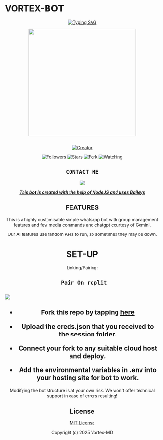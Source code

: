 # VORTEX-𝗕𝗢𝗧
<div align="center">
<a href="https://git.io/typing-svg"><img src="https://readme-typing-svg.demolab.com?font=Black+Ops+One&size=50&pause=1000&color=1BAFBAFF&center=true&width=910&height=100&lines=THIS  IS+😳vortex-MD😳;MULTI+DEVICE+WHATSAPP+BOT;CREATED+BY+John;PUBLIC+RELEASED; ...;TEAM vortex-𝙼𝙳." alt="Typing SVG" /></a>
  </p>
  
<p align="center">
<img src="https://i.imgur.com/3aiFQlC.jpeg" width="350" height="350"/>
</p>
<p align="center">
  <a href="#"><img src="http://readme-typing-svg.herokuapp.com?color=d1fa02&center=true&vCenter=true&multiline=false&lines=vortex+WHATSAPP+BOT" alt="">
</p>
<p align="center">
<a href="#"><img title="Creator" src="https://img.shields.io/badge/Creator-vortex-blue.svg?style=for-the-badge&logo=github"></a>
</p>
<p align="center">
<a href="https://github.com/Johnn65?tab=followers"><img title="Followers" src="https://img.shields.io/github/followers/Johnn65?label=Followers&style=social"></a>
<a href="https://github.com/Johnn65/Vortex-MD/stargazers/"><img title="Stars" src="https://img.shields.io/github/stars/Johnn65/Vortex-MD?&style=social"></a>
<a href="https://github.com/Johnn65/Vortex-MD/network/members"><img title="Fork" src="https://img.shields.io/github/forks/Johnn65/Vortex-MD?style=social"></a>
<a href="https://github.com/Johnn65/Vortex-MD/watchers"><img title="Watching" src="https://img.shields.io/github/watchers/Johnn65/Vortex-MD?label=Watching&style=social"></a>
</p>
 

## ```CONTACT ME```

<p align="center">

<a href="https://api.whatsapp.com/send?phone=27748379216&text=Hello+vortex"><img src="https://img.shields.io/badge/Contact vortex-25D366?style=for-the-badge&logo=whatsapp&logoColor=white" />


***This bot is created with the help of NodeJS and uses [Baileys](https://github.com/adiwajshing/Baileys)***

## FEATURES
This is a highly customisable simple whatsapp bot with group management features and few media commands and chatgpt courtesy of Gemini.

Our AI features use random APIs to run, so sometimes they may be down.

# SET-UP

Linking/Pairing:

## ` Pair On replit`
<h2 align="left">  <a href="https://replit.com/@sojabwoy899/Pairing-vortex"><img src="https://repl.it/badge/github/quiec/whatsasena" />
</a>
</h2>

    
<h2 align="center">   



    
<h2 align="center">   

- Fork this repo by tapping  [here](https://github.com/Johnn65/Vortex-MD/fork)


- Upload the creds.json that you received to the session folder.

- Connect your fork to any suitable cloud host and deploy.

- Add the environmental variables in .env into your hosting site for bot to work.
</h2>
 
     

    
 




Modifying the bot structure is at your own risk. We won't offer technical support in case of errors resulting!


## License

[MIT License](https://github.com/Fortunatusmokaya/DREADED-GPT-AI/blob/main/LICENSE)

Copyright (c) 2025 Vortex-MD

